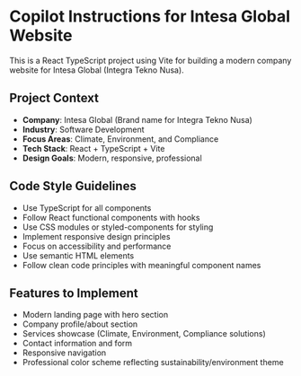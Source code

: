 # Copilot Instructions for Intesa Global Website

<!-- Use this file to provide workspace-specific custom instructions to Copilot. For more details, visit https://code.visualstudio.com/docs/copilot/copilot-customization#_use-a-githubcopilotinstructionsmd-file -->

This is a React TypeScript project using Vite for building a modern company website for Intesa Global (Integra Tekno Nusa).

## Project Context
- **Company**: Intesa Global (Brand name for Integra Tekno Nusa)
- **Industry**: Software Development
- **Focus Areas**: Climate, Environment, and Compliance
- **Tech Stack**: React + TypeScript + Vite
- **Design Goals**: Modern, responsive, professional

## Code Style Guidelines
- Use TypeScript for all components
- Follow React functional components with hooks
- Use CSS modules or styled-components for styling
- Implement responsive design principles
- Focus on accessibility and performance
- Use semantic HTML elements
- Follow clean code principles with meaningful component names

## Features to Implement
- Modern landing page with hero section
- Company profile/about section
- Services showcase (Climate, Environment, Compliance solutions)
- Contact information and form
- Responsive navigation
- Professional color scheme reflecting sustainability/environment theme
